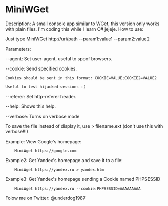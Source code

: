 # MiniWGet
                       
Description: A small console app similar to WGet, this version only works with plain files. I'm coding this while I learn C# jejeje.
How to use:

Just type MiniWGet http://uri/path --param1:value1 --param2:value2

Parameters:

  --agent: Set user-agent, useful to spoof browsers.
  
  --cookie: Send specified cookies.
  
    Cookies should be sent in this format: COOKIE=VALUE;COOKIE2=VALUE2
  
    Useful to test hijacked sessions :)
    
  --referer: Set http-referer header.
  
  --help: Shows this help.
  
  --verbose: Turns on verbose mode
  
To save the file instead of display it, use > filename.ext (don't use this with verbose!!!)

Example: View Google's homepage:

        MiniWget https://google.com
        
Example2: Get Yandex's homepage and save it to a file:

        MiniWget https://yandex.ru > yandex.htm
        
Example3: Get Yandex's homepage sending a Cookie named PHPSESSID

        MiniWget https://yandex.ru --cookie:PHPSESSID=AAAAAAAAA
        
Folow me on Twitter: @underdog1987

